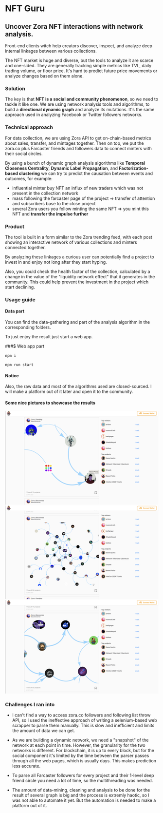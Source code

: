 # NFT Guru

## Uncover Zora NFT interactions with network analysis.

Front-end clients witch help creators discover, inspect, and analyze deep internal linkages between various collections.

The NFT market is huge and diverse, but the tools to analyze it are scarce and one-sided.
They are generally tracking simple metrics like TVL, daily trading volume, or floor price. It's hard to predict future price movements or analyze changes based on them alone.

### Solution

The key is that **NFT is a social and community phenomenon**, so we need to tackle it like one. We are using network analysis tools and algorithms, to build a **directional dynamic graph** and analyze its mutations.
It's the same approach used in analyzing Facebook or Twitter followers networks.

### Technical approach

For data collection, we are using Zora API to get on-chain-based metrics about sales, transfer, and mintages together. Then on top, we put the zora.co plus Farcaster friends and followers data to connect minters with their social circles.

By using a bunch of dynamic graph analysis algorithms like **Temporal Closeness Centrality**, **Dynamic Label Propagation**, and **Factorization-based clustering** we can try to predict the causation between events and outcomes, for example:

- influential minter buy NFT an influx of new traders which was not present in the collection network
- mass following the farcaster page of the project => transfer of attention and subscribers base to the close project
- several Zora users you follow minting the same NFT => you mint this NFT and **transfer the impulse further**

### Product

The tool is built in a form similar to the Zora trending feed, with each post showing an interactive network of various collections and minters connected together.

By analyzing these linkages a curious user can potentially find a project to invest in and enjoy not long after they start hyping.

Also, you could check the health factor of the collection, calculated by a change in the value of the "liquidity network effect" that it generates in the community. This could help prevent the investment in the project which start declining.

### Usage guide

#### Data part

You can find the data-gathering and part of the analysis algorithm in the corresponding folders.

To just enjoy the result just start a web app.

###$ Web app part

```
npm i
```

```
npm run start
```

#### Notice

Also, the raw data and most of the algorithms used are closed-sourced. I will make a platform out of it later and open it to the community.

#### Some nice pictures to showcase the results

![Example Image](media/1.png)
![Example Image](media/2.png)
![Example Image](media/3.png)

### Challenges I ran into

- I can't find a way to access zora.co followers and following list throw API, so I used the ineffective approach of writing a selenium-based web scrapper to parse them manually. This is slow and inefficient and limits the amount of data we can get.

- As we are building a dynamic network, we need a "snapshot" of the network at each point in time. However, the granularity for the two networks is different. For blockchain, it is up to every block, but for the social component it's limited by the time between the parser passes through all the web pages, which is usually days. This makes prediction less accurate.

- To parse all Farcaster followers for every project and their 1-level deep friend circle you need a lot of time, so the multithreading was needed.

- The amount of data-mining, cleaning and analysis to be done for the result of several graph is big and the process is extremly haotic, so I was not able to automate it yet. But the automation is needed to make a platform out of it.
